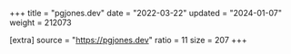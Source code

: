 +++
title = "pgjones.dev"
date = "2022-03-22"
updated = "2024-01-07"
weight = 212073

[extra]
source = "https://pgjones.dev"
ratio = 11
size = 207
+++
